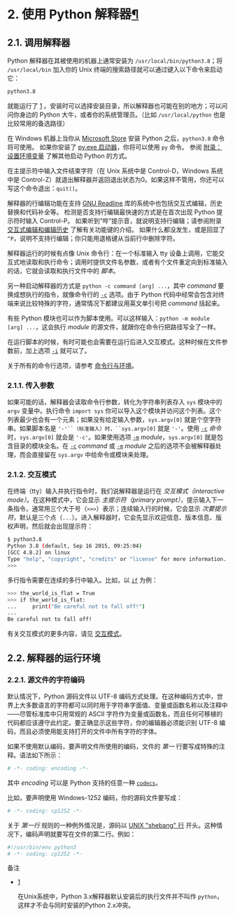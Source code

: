 # 2. 使用 Python 解释器[¶](https://docs.python.org/zh-cn/3.8/tutorial/interpreter.html#using-the-python-interpreter)



## 2.1. 调用解释器

Python 解释器在其被使用的机器上通常安装为 `/usr/local/bin/python3.8`；将 `/usr/local/bin` 加入你的 Unix 终端的搜索路径就可以通过键入以下命令来启动它：

```bash
python3.8
```

就能运行了 [1](https://docs.python.org/zh-cn/3.8/tutorial/interpreter.html#id2) 。安装时可以选择安装目录，所以解释器也可能在别的地方；可以问问你身边的 Python 大牛，或者你的系统管理员。（比如 `/usr/local/python` 也是比较常用的备选路径）

在 Windows 机器上当你从 [Microsoft Store](https://docs.python.org/zh-cn/3.8/using/windows.html#windows-store) 安装 Python 之后，`python3.8` 命令将可使用。 如果你安装了 [py.exe 启动器](https://docs.python.org/zh-cn/3.8/using/windows.html#launcher)，你将可以使用 `py` 命令。 参阅 [附录：设置环境变量](https://docs.python.org/zh-cn/3.8/using/windows.html#setting-envvars) 了解其他启动 Python 的方式。

在主提示符中输入文件结束字符（在 Unix 系统中是 Control-D，Windows 系统中是 Control-Z）就退出解释器并返回退出状态为0。如果这样不管用，你还可以写这个命令退出：`quit()`。

解释器的行编辑功能在支持 [GNU Readline](https://tiswww.case.edu/php/chet/readline/rltop.html) 库的系统中也包括交互式编辑，历史替换和代码补全等。 检测是否支持行编辑最快速的方式是在首次出现 Python 提示符时输入 Control-P。 如果听到“哔”提示音，就说明支持行编辑；请参阅附录 [交互式编辑和编辑历史](https://docs.python.org/zh-cn/3.8/tutorial/interactive.html#tut-interacting) 了解有关功能键的介绍。 如果什么都没发生，或是回显了 `^P`，说明不支持行编辑；你只能用退格键从当前行中删除字符。

解释器运行的时候有点像 Unix 命令行：在一个标准输入 tty 设备上调用，它能交互式地读取和执行命令；调用时提供文件名参数，或者有个文件重定向到标准输入的话，它就会读取和执行文件中的 *脚本*。

另一种启动解释器的方式是 `python -c command [arg] ...`，其中 *command* 要换成想执行的指令，就像命令行的 [`-c`](https://docs.python.org/zh-cn/3.8/using/cmdline.html#cmdoption-c) 选项。由于 Python 代码中经常会包含对终端来说比较特殊的字符，通常情况下都建议用英文单引号把 *command* 括起来。

有些 Python 模块也可以作为脚本使用。可以这样输入：`python -m module [arg] ...`，这会执行 *module* 的源文件，就跟你在命令行把路径写全了一样。

在运行脚本的时候，有时可能也会需要在运行后进入交互模式。这种时候在文件参数前，加上选项 [`-i`](https://docs.python.org/zh-cn/3.8/using/cmdline.html#cmdoption-i) 就可以了。

关于所有的命令行选项，请参考 [命令行与环境](https://docs.python.org/zh-cn/3.8/using/cmdline.html#using-on-general)。



### 2.1.1. 传入参数

如果可能的话，解释器会读取命令行参数，转化为字符串列表存入 `sys` 模块中的 `argv` 变量中。执行命令 `import sys` 你可以导入这个模块并访问这个列表。这个列表最少也会有一个元素；如果没有给定输入参数，`sys.argv[0]` 就是个空字符串。如果脚本名是 `'-'``（标准输入）时，``sys.argv[0]` 就是 `'-'`。使用 [`-c`](https://docs.python.org/zh-cn/3.8/using/cmdline.html#cmdoption-c) *命令* 时，`sys.argv[0]` 就会是 `'-c'`。如果使用选项 [`-m`](https://docs.python.org/zh-cn/3.8/using/cmdline.html#cmdoption-m) *module*，`sys.argv[0]` 就是包含目录的模块全名。在 [`-c`](https://docs.python.org/zh-cn/3.8/using/cmdline.html#cmdoption-c) *command* 或 [`-m`](https://docs.python.org/zh-cn/3.8/using/cmdline.html#cmdoption-m) *module* 之后的选项不会被解释器处理，而会直接留在 `sys.argv` 中给命令或模块来处理。



### 2.1.2. 交互模式

在终端（tty）输入并执行指令时，我们说解释器是运行在 *交互模式（interactive mode）*。在这种模式中，它会显示 *主提示符（primary prompt）*，提示输入下一条指令，通常用三个大于号（`>>>`）表示；连续输入行的时候，它会显示 *次要提示符*，默认是三个点（`...`）。进入解释器时，它会先显示欢迎信息、版本信息、版权声明，然后就会出现提示符：

```bash
$ python3.8
Python 3.8 (default, Sep 16 2015, 09:25:04)
[GCC 4.8.2] on linux
Type "help", "copyright", "credits" or "license" for more information.
>>>
```

多行指令需要在连续的多行中输入。比如，以 [`if`](https://docs.python.org/zh-cn/3.8/reference/compound_stmts.html#if) 为例：

```bash
>>> the_world_is_flat = True
>>> if the_world_is_flat:
...     print("Be careful not to fall off!")
...
Be careful not to fall off!
```

有关交互模式的更多内容，请见 [交互模式](https://docs.python.org/zh-cn/3.8/tutorial/appendix.html#tut-interac)。



## 2.2. 解释器的运行环境



### 2.2.1. 源文件的字符编码

默认情况下，Python 源码文件以 UTF-8 编码方式处理。在这种编码方式中，世界上大多数语言的字符都可以同时用于字符串字面值、变量或函数名称以及注释中——尽管标准库中只用常规的 ASCII 字符作为变量或函数名，而且任何可移植的代码都应该遵守此约定。要正确显示这些字符，你的编辑器必须能识别 UTF-8 编码，而且必须使用能支持打开的文件中所有字符的字体。

如果不使用默认编码，要声明文件所使用的编码，文件的 *第一* 行要写成特殊的注释。语法如下所示：

```python
# -*- coding: encoding -*-
```

其中 *encoding* 可以是 Python 支持的任意一种 [`codecs`](https://docs.python.org/zh-cn/3.8/library/codecs.html#module-codecs)。

比如，要声明使用 Windows-1252 编码，你的源码文件要写成：

```python
# -*- coding: cp1252 -*-
```

关于 *第一行* 规则的一种例外情况是，源码以 [UNIX "shebang" 行](https://docs.python.org/zh-cn/3.8/tutorial/appendix.html#tut-scripts) 开头。这种情况下，编码声明就要写在文件的第二行。例如：

```python
#!/usr/bin/env python3
# -*- coding: cp1252 -*-
```

备注

- [1](https://docs.python.org/zh-cn/3.8/tutorial/interpreter.html#id1)

  在Unix系统中，Python 3.x解释器默认安装后的执行文件并不叫作 `python`，这样才不会与同时安装的Python 2.x冲突。